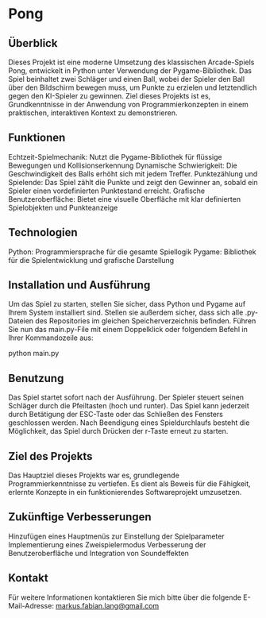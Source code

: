 # Pong

## Überblick
Dieses Projekt ist eine moderne Umsetzung des klassischen Arcade-Spiels Pong, entwickelt in Python unter Verwendung der Pygame-Bibliothek. Das Spiel beinhaltet zwei Schläger und einen Ball, wobei der Spieler den Ball über den Bildschirm bewegen muss, um Punkte zu erzielen und letztendlich gegen den KI-Spieler zu gewinnen. 
Ziel dieses Projekts ist es, Grundkenntnisse in der Anwendung von Programmierkonzepten in einem praktischen, interaktiven Kontext zu demonstrieren.

## Funktionen
Echtzeit-Spielmechanik: Nutzt die Pygame-Bibliothek für flüssige Bewegungen und Kollisionserkennung
Dynamische Schwierigkeit: Die Geschwindigkeit des Balls erhöht sich mit jedem Treffer.
Punktezählung und Spielende: Das Spiel zählt die Punkte und zeigt den Gewinner an, sobald ein Spieler einen vordefinierten Punktestand erreicht.
Grafische Benutzeroberfläche: Bietet eine visuelle Oberfläche mit klar definierten Spielobjekten und Punkteanzeige

## Technologien
Python: Programmiersprache für die gesamte Spiellogik
Pygame: Bibliothek für die Spielentwicklung und grafische Darstellung

## Installation und Ausführung
Um das Spiel zu starten, stellen Sie sicher, dass Python und Pygame auf Ihrem System installiert sind. Stellen sie außerdem sicher, dass sich alle .py-Dateien des Repositories im gleichen Speicherverzeichnis befinden. Führen Sie nun das main.py-File mit einem Doppelklick oder folgendem Befehl in Ihrer Kommandozeile aus:

python main.py

## Benutzung
Das Spiel startet sofort nach der Ausführung. Der Spieler steuert seinen Schläger durch die Pfeiltasten (hoch und runter). Das Spiel kann jederzeit durch Betätigung der ESC-Taste oder das Schließen des Fensters geschlossen werden. Nach Beendigung eines Spieldurchlaufs besteht die Möglichkeit, das Spiel durch Drücken der r-Taste erneut zu starten.

## Ziel des Projekts
Das Hauptziel dieses Projekts war es, grundlegende Programmierkenntnisse zu vertiefen. Es dient als Beweis für die Fähigkeit, erlernte Konzepte in ein funktionierendes Softwareprojekt umzusetzen.

## Zukünftige Verbesserungen
Hinzufügen eines Hauptmenüs zur Einstellung der Spielparameter
Implementierung eines Zweispielermodus
Verbesserung der Benutzeroberfläche und Integration von Soundeffekten

## Kontakt
Für weitere Informationen kontaktieren Sie mich bitte über die folgende E-Mail-Adresse: markus.fabian.lang@gmail.com
